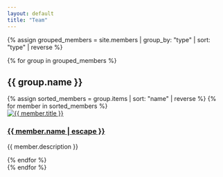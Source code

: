 ```yaml
---
layout: default
title: "Team"
---
```

<div class="bandeau-croc-bottom" style="background-image: url('./assets/images/people/lab_photo.jpg');"></div>

{% assign grouped_members = site.members | group_by: "type" | sort: "type" | reverse %}

<div class="people-gallery">
  {% for group in grouped_members %}
    <h2>{{ group.name }}</h2>
    <div class="topic-group">
      <div class="people-gallery-row">
        {% assign sorted_members = group.items | sort: "name" | reverse %}
        {% for member in sorted_members %}
          <div class="people-gallery-item">
          <div class="gallery-info">
            <a class="research-link" href="{{ member.url | relative_url }}">
            <img src="{{ member.image }}" alt="{{ member.title }}" class="people-gallery-photo">
              <h3>{{ member.name | escape }}</h3>
            </a>
            <p>{{ member.description }}</p>
          </div>
          </div>
        {% endfor %}
      </div>
    </div>
  {% endfor %}
</div>
